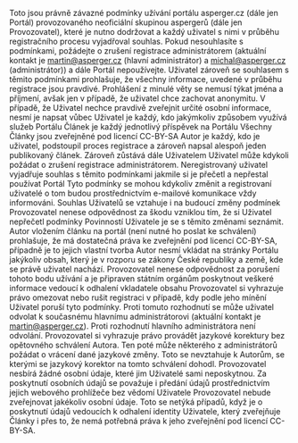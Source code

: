 Toto jsou právně závazné podmínky užívání portálu asperger.cz (dále jen Portál) provozovaného neoficiální skupinou aspergerů (dále jen Provozovatel), které je nutno dodržovat a každý uživatel s nimi v průběhu registračního procesu vyjadřoval souhlas. Pokud nesouhlasíte s podmínkami, požádejte o zrušení registrace administrátorem (aktuální kontakt je martin@asperger.cz (hlavní administrátor) a michal@asperger.cz (administrátor)) a dále Portál nepoužívejte. Uživatel zároveň se souhlasem s těmito podmínkami prohlašuje, že všechny informace, uvedené v průběhu registrace jsou pravdivé. Prohlášení z minulé věty se nemusí týkat jména a příjmení, avšak jen v případě, že uživatel chce zachovat anonymitu. 
V případě, že Uživatel nechce pravdivě zveřejnit určité osobní informace, nesmí je napsat vůbec
Uživatel je každý, kdo jakýmkoliv způsobem využívá služeb Portálu
Článek je každý jednotlivý příspěvek na Portálu
Všechny Články jsou zveřejněné pod licencí CC-BY-SA
Autor je každý, kdo je uživatel, podstoupil proces registrace a zároveň napsal alespoň jeden publikovaný článek. Zároveň zůstává dále Uživatelem
Uživatel může kdykoli požádat o zrušení registrace administrátorem. Neregistrovaný uživatel vyjadřuje souhlas s těmito podmínkami jakmile si je přečetl a nepřestal používat Portál
Tyto podmínky se mohou kdykoliv změnit a registrovaní uživatelé o tom budou prostřednictvím e-mailové komunikace vždy informováni. Souhlas Uživatelů se vztahuje i na budoucí změny podmínek
Provozovatel nenese odpovědnost za škodu vzniklou tím, že si Uživatel nepřečetl podmínky
Povinností Uživatele je se s těmito změnami seznámit. 
Autor vložením článku na portál (není nutné ho poslat ke schválení) prohlašuje, že má dostatečná práva ke zveřejnění pod licencí CC-BY-SA, případně je to jejich vlastní tvorba
Autor nesmí vkládat na stránky Portálu jakýkoliv obsah, který je v rozporu se zákony České republiky a země, kde se právě uživatel nachází. Provozovatel nenese odpovědnost za porušení tohoto bodu užívání a je připraven státním orgánům poskytnout veškeré informace vedoucí k odhalení vkladatele obsahu
Provozovatel si vyhrazuje právo omezovat nebo rušit registraci v případě, kdy podle jeho mínění Uživatel poruší tyto podmínky. Proti tomuto rozhodnutí se může uživatel odvolat k současnému hlavnímu administrátorovi (aktuální kontakt je martin@asperger.cz). Proti rozhodnutí hlavního administrátora není odvolání. 
Provozovatel si vyhrazuje právo provádět jazykové korektury bez opětovného schválení Autora. Ten poté může některého z administrátorů požádat o vrácení dané jazykové změny. Toto se nevztahuje k Autorům, se kterými se jazykový korektor na tomto schválení dohodl. 
Provozovatel nesbírá žádné osobní údaje, které jim Uživatelé sami neposkytnou. 
Za poskytnutí osobních údajů se považuje i předání údajů prostřednictvím jejich webového prohlížeče bez vědomí Uživatele
Provozovatel nebude zveřejnovat jakékoliv osobní údaje. Toto se netýká případů, když je o poskytnutí údajů vedoucích k odhalení identity Uživatele, který zveřejňuje Články i přes to, že nemá potřebná práva k jeho zveřejnění pod licencí CC-BY-SA. 
